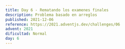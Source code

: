 ```yaml
---
title: Day 6 - Rematando los examenes finales
description: Problema basado en arreglos
published: 2021-12-06
reference: https://2021.adventjs.dev/challenges/06
advent: 2021
dificultad: Normal
day: 6
---
```

